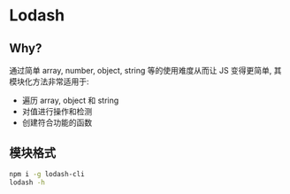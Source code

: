 # Lodash

## Why?

通过简单 array, number, object, string 等的使用难度从而让 JS 变得更简单, 其模块化方法非常适用于:

- 遍历 array, object 和 string
- 对值进行操作和检测
- 创建符合功能的函数

## 模块格式

```sh
npm i -g lodash-cli
lodash -h
```
